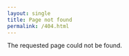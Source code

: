 ```yaml
---
layout: single
title: Page not found
permalink: /404.html
---
```

The requested page could not be found.
